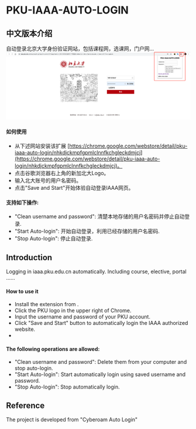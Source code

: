 
# PKU-IAAA-AUTO-LOGIN

## 中文版本介绍
自动登录北京大学身份验证网站，包括课程网，选课网，门户网...
![image](https://github.com/fuzhenxin/PKU-IAAA-AUTO-LOGIN/raw/master/pic/example.png)

#### 如何使用
- 从下述网站安装该扩展 [https://chrome.google.com/webstore/detail/pku-iaaa-auto-login/nhkdjckmpfgpmlclnnfkchgleckdmjcj](https://chrome.google.com/webstore/detail/pku-iaaa-auto-login/nhkdjckmpfgpmlclnnfkchgleckdmjcj)。
- 点击谷歌浏览器右上角的新加北大Logo。
- 输入北大账号的用户名密码。
- 点击"Save and Start"开始体验自动登录IAAA网页。

#### 支持如下操作:
- "Clean username and password": 清楚本地存储的用户名密码并停止自动登录.
- "Start Auto-login": 开始自动登录，利用已经存储的用户名密码.
- "Stop Auto-login":  停止自动登录.  
  

## Introduction

Logging in iaaa.pku.edu.cn automatically. Including course, elective, portal ......


#### How to use it
- Install the extension from .
- Click the PKU logo in the upper right of Chrome.
- Input the username and password of your PKU account.
- Click "Save and Start" button to automatically login the IAAA authorized website.
- 
#### The following operations are allowed:
- "Clean username and password": Delete them from your computer and stop auto-login.
- "Start Auto-login": Start automatically login using saved username and password.
- "Stop Auto-login":  Stop automatically login.

## Reference
The project is developed from "Cyberoam Auto Login"